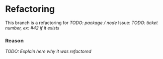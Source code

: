 # Refactoring
This branch is a refactoring for *TODO: package / node*
Issue: *TODO: ticket number, ex: #42 if it exists*

### Reason
*TODO: Explain here why it was refactored*


